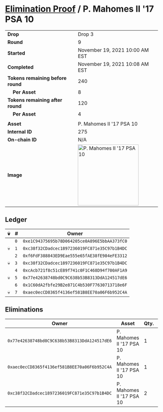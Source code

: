# [Elimination Proof](./readme.md) / P. Mahomes II &#039;17 PSA 10

|||
|---|---|
| **Drop** | Drop 3 |
| **Round** | 9 |
| **Started** | November 19, 2021 10:00 AM EST |
| **Completed** | November 19, 2021 10:08 AM EST |
| **Tokens remaining before round** | 240 |
| **&nbsp;&nbsp;&nbsp;&nbsp;Per Asset** | 8 |
| **Tokens remaining after round** | 120 |
| **&nbsp;&nbsp;&nbsp;&nbsp;Per Asset** | 4 |
| | |
| **Asset** | P. Mahomes II &#039;17 PSA 10 |
| **Internal ID** | 275 |
| **On-chain ID** | N/A |
| **Image** | <img src="https://tcdn.blokpax.com/94d9199b-dc3c-4597-a538-6caf8d01ad49/f6235d901e87e9d7f6139e23649dd580c0dd651f78fc6921dd967778d796ddeb.jpg" height="200" alt="P. Mahomes II &#039;17 PSA 10" /> |

## Ledger

| 💀 | # | Owner |
| --- | --- | --- |
|  | `0` | `0xe1C94375695b78D064205ce0A896E5bbAA373fC0` |
| 💀 | `1` | `0xc38f32CDadcec1897236019FC871e35C97b1B4DC` |
|  | `2` | `0xf6FdF388843ED9Eae555e65fAE38fE984eFE3312` |
| 💀 | `3` | `0xc38f32CDadcec1897236019FC871e35C97b1B4DC` |
|  | `4` | `0xcAcb721f8c51cE89f741c0F1C468D94f700AF1A9` |
| 💀 | `5` | `0x77e42638748bd0C9C638b53B8313DdA124517dE6` |
|  | `6` | `0x1C60dA2fbfe29B2e871C4b530F77630713718e6F` |
| 💀 | `7` | `0xaec0ecCD8365f4136ef581B8EE70a06F6b952C4A` |


## Eliminations

| Owner | Asset | Qty. | Transaction |
| --- | --- | --- | --- |
| `0x77e42638748bd0C9C638b53B8313DdA124517dE6` | P. Mahomes II '17 PSA 10 | 1 | [Polygonscan](https://polygonscan.com/tx/0xc20b935a8c923a82e79b0a591e278fd0e1912917ce92491e357392abc305b5bc) |
| `0xaec0ecCD8365f4136ef581B8EE70a06F6b952C4A` | P. Mahomes II '17 PSA 10 | 1 | [Polygonscan](https://polygonscan.com/tx/0x8868da1df1729b61a96983f46eb40b308438d292d3083ea5c7e6171e864c28de) |
| `0xc38f32CDadcec1897236019FC871e35C97b1B4DC` | P. Mahomes II '17 PSA 10 | 2 | [Polygonscan](https://polygonscan.com/tx/0xd95c0f87d89d0b292528e0f72394664ee11f4b770408ecafb32f4dcca1d18898) |
